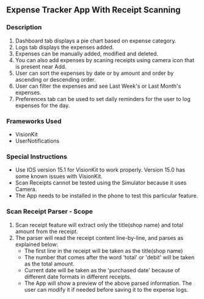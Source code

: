 ## Expense Tracker App With Receipt Scanning


### Description

1. Dashboard tab displays a pie chart based on expense category. <br/>
2. Logs tab displays the expenses added. <br/>
3. Expenses can be manually added, modified and deleted. <br/>
4. You can also add expenses by scaning receipts using camera icon that is present near Add. <br/>
5. User can sort the expenses by date or by amount and order by ascending or descending order. <br/>
6. User can filter the expenses and see Last Week's or Last Month's expenses. <br/>
7. Preferences tab can be used to set daily reminders for the user to log expenses for the day. <br/>

### Frameworks Used
    
 * VisionKit
 * UserNotifications
    
### Special Instructions

 * Use IOS version 15.1 for VisionKit to work properly. Version 15.0 has some known issues with VisionKit.<br/>
 * Scan Receipts cannot be tested using the Simulator because it uses Camera. <br/>
 * The App needs to be installed in the phone to test this particular feature.<br/>

### Scan Receipt Parser - Scope

1. Scan receipt feature will extract only the title(shop name) and total amount from the receipt. <br/>
2. The parser will read the receipt content line-by-line, and parses as explained below: <br/>
    * The first line in the receipt will be taken as the title(shop name)<br/>
    * The number that comes after the word 'total' or 'debit' will be taken as the total amount. <br/>
    * Current date will be taken as the 'purchased date' because of different date formats in different receipts. <br/>
    * The App will show a preview of the above parsed information. The user can modify it if needed before saving it to the expense logs. <br/>